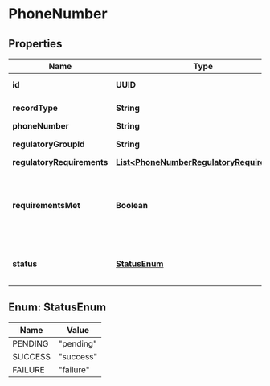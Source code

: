 

# PhoneNumber


## Properties

Name | Type | Description | Notes
------------ | ------------- | ------------- | -------------
**id** | **UUID** |  |  [optional] [readonly]
**recordType** | **String** |  |  [optional] [readonly]
**phoneNumber** | **String** |  |  [optional]
**regulatoryGroupId** | **String** |  |  [optional] [readonly]
**regulatoryRequirements** | [**List&lt;PhoneNumberRegulatoryRequirement&gt;**](PhoneNumberRegulatoryRequirement.md) |  |  [optional]
**requirementsMet** | **Boolean** | True if all requirements are met for a phone number, false otherwise. |  [optional] [readonly]
**status** | [**StatusEnum**](#StatusEnum) | The status of the phone number in the order. |  [optional] [readonly]



## Enum: StatusEnum

Name | Value
---- | -----
PENDING | &quot;pending&quot;
SUCCESS | &quot;success&quot;
FAILURE | &quot;failure&quot;



